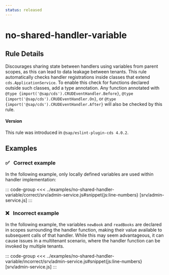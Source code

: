 ```yaml
---
status: released
---
```


<script setup>
  import PlaygroundBadge from '../components/PlaygroundBadge.vue'
</script>

# no-shared-handler-variable

## Rule Details

Discourages sharing state between handlers using variables from parent scopes, as this can lead to data leakage between tenants.
This rule automatically checks handler registrations inside classes that extend `cds.ApplicationService`.
To enable this check for functions declared outside such classes, add a type annotation.
Any function annotated with `@type {import('@sap/cds').CRUDEventHandler.Before}`, `@type {import('@sap/cds').CRUDEventHandler.On}`, or `@type {import('@sap/cds').CRUDEventHandler.After}` will also be checked by this rule.

#### Version
This rule was introduced in `@sap/eslint-plugin-cds 4.0.2`.

## Examples

### ✅ &nbsp; Correct example

In the following example, only locally defined variables are used within handler implementation:

::: code-group
<<< ../examples/no-shared-handler-variable/correct/srv/admin-service.js#snippet{js:line-numbers} [srv/admin-service.js]
:::
<PlaygroundBadge
  name="no-shared-handler-variable"
  kind="correct"
  :files="['srv/admin-service.js']"
/>

### ❌ &nbsp; Incorrect example

In the following example, the variables `newBook` and `readBooks` are declared in scopes surrounding the handler function, making their value available to subsequent calls of that handler. While this may seem advantageous, it can cause issues in a multitenant scenario, where the handler function can be invoked by multiple tenants.

::: code-group
<<< ../examples/no-shared-handler-variable/incorrect/srv/admin-service.js#snippet{js:line-numbers} [srv/admin-service.js]
:::
<PlaygroundBadge
  name="no-shared-handler-variable"
  kind="incorrect"
  :files="['srv/admin-service.js']"
/>
